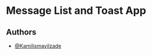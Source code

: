 # Message List and Toast App

## Authors

- [@Kamilismayilzade](https://www.github.com/Kamilismayilzade)
